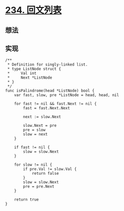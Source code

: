 
# [234. 回文列表](https://leetcode-cn.com/problems/palindrome-linked-list/)


## 想法


## 实现

```golang
/**
 * Definition for singly-linked list.
 * type ListNode struct {
 *     Val int
 *     Next *ListNode
 * }
 */
func isPalindrome(head *ListNode) bool {
    var fast, slow, pre *ListNode = head, head, nil

	for fast != nil && fast.Next != nil {
		fast = fast.Next.Next

		next := slow.Next

		slow.Next = pre
		pre = slow
		slow = next
	}

	if fast != nil {
		slow = slow.Next
	}

	for slow != nil {
		if pre.Val != slow.Val {
			return false
		}
		slow = slow.Next
		pre = pre.Next
	}

	return true
}
```
